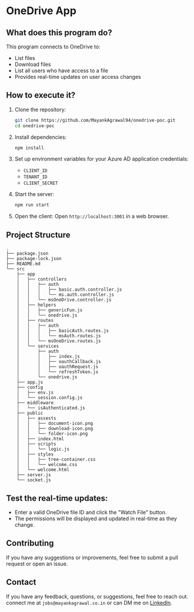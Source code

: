 # OneDrive App

## What does this program do?

This program connects to OneDrive to:
- List files
- Download files
- List all users who have access to a file
- Provides real-time updates on user access changes

## How to execute it?

1. Clone the repository:
    ```bash
    git clone https://github.com/MayankAgrawal94/onedrive-poc.git
    cd onedrive-poc
    ```

2. Install dependencies:
    ```bash
    npm install
    ```

3. Set up environment variables for your Azure AD application credentials:
    - `CLIENT_ID`
    - `TENANT_ID`
    - `CLIENT_SECRET`

4. Start the server:
    ```bash
    npm run start
    ```

5. Open the client:
    Open `http://localhost:3001` in a web browser.

## Project Structure
```
.
├── package.json
├── package-lock.json
├── README.md
└── src
    ├── app
    │   ├── controllers
    │   │   ├── auth
    │   │   │   ├── basic.auth.controller.js
    │   │   │   └── ms.auth.controller.js
    │   │   └── msOneDrive.controller.js
    │   ├── helpers
    │   │   ├── genericFun.js
    │   │   └── onedrive.js
    │   ├── routes
    │   │   ├── auth
    │   │   │   ├── basicAuth.routes.js
    │   │   │   └── msAuth.routes.js
    │   │   └── msOneDrive.routes.js
    │   └── services
    │       ├── auth
    │       │   ├── index.js
    │       │   ├── oauthCallback.js
    │       │   ├── oauthRequest.js
    │       │   └── refreshToken.js
    │       └── onedrive.js
    ├── app.js
    ├── config
    │   ├── env.js
    │   └── session.config.js
    ├── middleware
    │   └── isAuthenticated.js
    ├── public
    │   ├── assests
    │   │   ├── document-icon.png
    │   │   ├── download-icon.png
    │   │   └── folder-icon.png
    │   ├── index.html
    │   ├── scripts
    │   │   └── logic.js
    │   ├── styles
    │   │   ├── tree-container.css
    │   │   └── welcome.css
    │   └── welcome.html
    ├── server.js
    └── socket.js
```

## Test the real-time updates:
- Enter a valid OneDrive file ID and click the "Watch File" button.
- The permissions will be displayed and updated in real-time as they change.

## Contributing
If you have any suggestions or improvements, feel free to submit a pull request or open an issue.

## Contact
If you have any feedback, questions, or suggestions, feel free to reach out.
connect me at `jobs@mayankagrawal.co.in` or can DM me on [LinkedIn](https://www.linkedin.com/in/mayank-agrawal-59192940/).